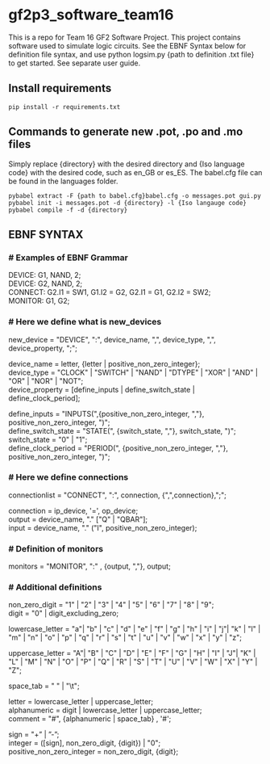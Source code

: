 # gf2p3_software_team16

This is a repo for Team 16 GF2 Software Project. This project contains software used to simulate logic circuits. See the EBNF Syntax below for definition file syntax, and use python logsim.py {path to definition .txt file} to get started. See separate user guide.

## Install requirements

```
pip install -r requirements.txt
```

## Commands to generate new .pot, .po and .mo files

Simply replace {directory} with the desired directory and {Iso language code} with the desired code, such as en_GB or es_ES.
The babel.cfg file can be found in the languages folder.

```
pybabel extract -F {path to babel.cfg}babel.cfg -o messages.pot gui.py  
pybabel init -i messages.pot -d {directory} -l {Iso langauge code}  
pybabel compile -f -d {directory}  
```

## EBNF SYNTAX

### # Examples of EBNF Grammar

DEVICE: G1, NAND, 2;  
DEVICE: G2, NAND, 2;  
CONNECT: G2.I1 = SW1, G1.I2 = G2, G2.I1 = G1, G2.I2 = SW2;  
MONITOR: G1, G2;  

### # Here we define what is new_devices

new_device = "DEVICE", ":", device_name, ",", device_type, ",", device_property, ";";  

device_name = letter, {letter | positive_non_zero_integer};  
device_type = "CLOCK" | "SWITCH" | "NAND" | "DTYPE" | "XOR" | "AND" |
              "OR" | "NOR" | "NOT";  
device_property = [define_inputs | define_switch_state | define_clock_period];  

define_inputs = "INPUTS(",{positive_non_zero_integer, ","},
                positive_non_zero_integer, ")";  
define_switch_state = "STATE(", {switch_state, ","}, switch_state, ")";  
switch_state = "0" | "1";  
define_clock_period = "PERIOD(", {positive_non_zero_integer, ","},
                      positive_non_zero_integer, ")";  

### # Here we define connections

connectionlist = "CONNECT", ":", connection, {",",connection},";";  

connection = ip_device, '=', op_device;  
output = device_name, "." ["Q" | "QBAR"];  
input = device_name, "." ("I", positive_non_zero_integer);  

### # Definition of monitors

monitors = "MONITOR", ":" , {output, ","}, output;  

### # Additional definitions

non_zero_digit = "1" | "2" | "3" | "4" | "5" | "6" | "7" | "8" | "9";  
digit = "0" | digit_excluding_zero;  

lowercase_letter = "a"| "b" | "c" | "d" | "e" | "f" | "g" | "h" | "i" | "j"| "k" | "l" | "m" | "n" | "o" | "p" | "q" | "r" | "s" | "t" | "u" | "v" | "w" | "x" | "y" | "z";  

uppercase_letter = "A"| "B" | "C" | "D" | "E" | "F" | "G" | "H" | "I" | "J"| "K" | "L" | "M" | "N" | "O" | "P" | "Q" | "R" | "S" | "T" | "U" | "V" | "W" | "X" | "Y" | "Z";  

space_tab = " " | "\t";  

letter = lowercase_letter | uppercase_letter;  
alphanumeric = digit | lowercase_letter | uppercase_letter;  
comment = "#", {alphanumeric | space_tab} , '#';  

sign = "+” | ”-”;  
integer = ([sign], non_zero_digit, {digit}) | "0";  
positive_non_zero_integer = non_zero_digit, {digit};  
